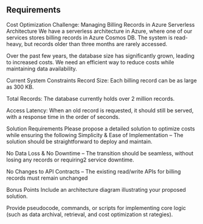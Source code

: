 ## Requirements

Cost Optimization Challenge: Managing Billing Records in Azure Serverless Architecture
We have a serverless architecture in Azure, where one of our services stores billing records in Azure Cosmos DB. The system is read-heavy, but records older than three months are rarely accessed.

Over the past few years, the database size has significantly grown, leading to increased costs. We need an efficient way to reduce costs while maintaining data availability.

Current System Constraints
Record Size: Each billing record can be as large as 300 KB.

Total Records: The database currently holds over 2 million records.

Access Latency: When an old record is requested, it should still be served, with a response time in the order of seconds.

Solution Requirements
Please propose a detailed solution to optimize costs while ensuring the following
Simplicity & Ease of Implementation – The solution should be straightforward to deploy and maintain.

No Data Loss & No Downtime – The transition should be seamless, without losing any records or requiring2 service downtime.

No Changes to API Contracts – The existing read/write APIs for billing records must remain unchanged

Bonus Points
Include an architecture diagram illustrating your proposed solution.

Provide pseudocode, commands, or scripts for implementing core logic (such as data archival, retrieval, and cost optimization st rategies).
